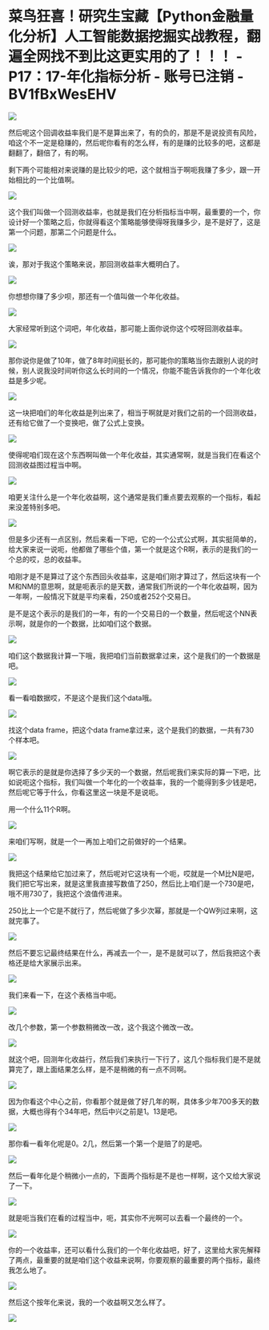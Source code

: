 # 菜鸟狂喜！研究生宝藏【Python金融量化分析】人工智能数据挖掘实战教程，翻遍全网找不到比这更实用的了！！！ - P17：17-年化指标分析 - 账号已注销 - BV1fBxWesEHV

![](img/66c71774d0f5621ffc2d146a42d629b8_0.png)

然后呢这个回调收益率我们是不是算出来了，有的负的，那是不是说投资有风险，咱这个不一定是稳赚的，然后呢你看有的怎么样，有的是赚的比较多的吧，这都是翻翻了，翻倍了，有的啊。

剩下两个可能相对来说赚的是比较少的吧，这个就相当于啊呃我赚了多少，跟一开始相比的一个比值啊。

![](img/66c71774d0f5621ffc2d146a42d629b8_2.png)

这个我们叫做一个回测收益率，也就是我们在分析指标当中啊，最重要的一个，你设计好一个策略之后，你就得看这个策略能够使得呀我赚多少，是不是好了，这是第一个问题，那第二个问题是什么。



![](img/66c71774d0f5621ffc2d146a42d629b8_4.png)

诶，那对于我这个策略来说，那回测收益率大概明白了。

![](img/66c71774d0f5621ffc2d146a42d629b8_6.png)

你想想你赚了多少呗，那还有一个值叫做一个年化收益。

![](img/66c71774d0f5621ffc2d146a42d629b8_8.png)

大家经常听到这个词吧，年化收益，那可能上面你说你这个哎呀回测收益率。

![](img/66c71774d0f5621ffc2d146a42d629b8_10.png)

那你说你是做了10年，做了8年时间挺长的，那可能你的策略当你去跟别人说的时候，别人说我没时间听你这么长时间的一个情况，你能不能告诉我你的一个年化收益是多少呢。



![](img/66c71774d0f5621ffc2d146a42d629b8_12.png)

这一块把咱们的年化收益是列出来了，相当于啊就是对我们之前的一个回测收益，还有给它做了一个变换吧，做了公式上变换。



![](img/66c71774d0f5621ffc2d146a42d629b8_14.png)

使得呢咱们现在这个东西啊叫做一个年化收益，其实通常啊，就是当我们在看这个回测收益图过程当中啊。

![](img/66c71774d0f5621ffc2d146a42d629b8_16.png)

咱更关注什么是一个年化收益啊，这个通常是我们重点要去观察的一个指标，看起来没差特别多吧。

![](img/66c71774d0f5621ffc2d146a42d629b8_18.png)

但是多少还有一点区别，然后来看一下吧，它的一个公式公式啊，其实挺简单的，给大家来说一说呃，他都做了哪些个值，第一个就是这个R啊，表示的是我们的一个总的哎，总的收益率。

咱刚才是不是算过了这个东西回头收益率，这是咱们刚才算过了，然后这块有一个M和NM的意思啊，就是呃表示的是天数，通常我们所说的一个年化收益啊，因为一年啊，一般情况下就是平均来看，250或者252个交易日。

是不是这个表示的是我们的一年，有的一个交易日的一个数量，然后呢这个NN表示啊，就是你的一个数据，比如咱们这个数据。



![](img/66c71774d0f5621ffc2d146a42d629b8_20.png)

咱们这个数据我计算一下哦，我把咱们当前数据拿过来，这个是我们的一个数据是吧。

![](img/66c71774d0f5621ffc2d146a42d629b8_22.png)

看一看咱数据哎，不是这个是我们这个data哦。

![](img/66c71774d0f5621ffc2d146a42d629b8_24.png)

找这个data frame，把这个data frame拿过来，这个是我们的数据，一共有730个样本吧。



![](img/66c71774d0f5621ffc2d146a42d629b8_26.png)

啊它表示的是就是你选择了多少天的一个数据，然后呢我们来实际的算一下吧，比如说呃这个指标，我们叫做一个年化的一个收益率，我的一个能得到多少钱是吧，然后呢它等于什么，你看这里这一块是不是说呃。

用一个什么11个R啊。

![](img/66c71774d0f5621ffc2d146a42d629b8_28.png)

来咱们写啊，就是一个一再加上咱们之前做好的一个结果。

![](img/66c71774d0f5621ffc2d146a42d629b8_30.png)

我把这个结果给它加过来了，然后呢对它这块有一个呃，哎就是一个M比N是吧，我们把它写出来，就是这里我直接写数值了250，然后比上咱们是一个730是吧，哦不用730了，我把这个浪值传进来。

250比上一个它是不就行了，然后呢做了多少次幂，那就是一个QW列过来啊，这就完事了。

![](img/66c71774d0f5621ffc2d146a42d629b8_32.png)

然后不要忘记最终结果在什么，再减去一个一，是不是就可以了，然后我把这个表格还是给大家展示出来。

![](img/66c71774d0f5621ffc2d146a42d629b8_34.png)

我们来看一下，在这个表格当中呃。

![](img/66c71774d0f5621ffc2d146a42d629b8_36.png)

改几个参数，第一个参数稍微改一改，这个我这个微改一改。

![](img/66c71774d0f5621ffc2d146a42d629b8_38.png)

就这个吧，回测年化收益行，然后我们来执行一下行了，这几个指标我们是不是就算完了，跟上面结果怎么样，是不是稍微的有一点不同啊。



![](img/66c71774d0f5621ffc2d146a42d629b8_40.png)

因为你看这个中心之前，你看那个就是做了好几年的啊，具体多少年700多天的数据，大概也得有个34年吧，然后中兴之前是1。13是吧。



![](img/66c71774d0f5621ffc2d146a42d629b8_42.png)

那你看一看年化呢是0。2几，然后第一个第一个是赔了的是吧。

![](img/66c71774d0f5621ffc2d146a42d629b8_44.png)

然后一看年化是个稍微小一点的，下面两个指标是不是也一样啊，这个又给大家说了一下。

![](img/66c71774d0f5621ffc2d146a42d629b8_46.png)

就是呃当我们在看的过程当中，呃，其实你不光啊可以去看一个最终的一个。

![](img/66c71774d0f5621ffc2d146a42d629b8_48.png)

你的一个收益率，还可以看什么我们的一个年化收益吧，好了，这里给大家先解释了两点，最重要的就是咱们这个收益来说啊，你要观察的最重要的两个指标，最终我怎么地了。



![](img/66c71774d0f5621ffc2d146a42d629b8_50.png)

然后这个按年化来说，我的一个收益啊又怎么样了。

![](img/66c71774d0f5621ffc2d146a42d629b8_52.png)